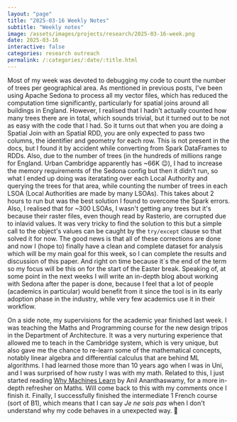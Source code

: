 ```yaml
---
layout: "page"
title: "2025-03-16 Weekly Notes"
subtitle: "Weekly notes"
image: /assets/images/projects/research/2025-03-16-week.png
date: 2025-03-16
interactive: false
categories: research outreach
permalink: /:categories/:date/:title.html
---
```


Most of my week was devoted to debugging my code to count the number of trees per geographical area. As mentioned in previous posts, I've been using Apache Sedona to process all my vector files, which has reduced the computation time significantly, particularly for spatial joins around all buildings in England. However, I realised that I hadn't actually counted how many trees there are in total, which sounds trivial, but it turned out to be not as easy with the code that I had. So it turns out that when you are doing a Spatial Join with an Spatial RDD, you are only expected to pass two columns, the identifier and geometry for each row. This is not present in the docs, but I found it by accident while converting from Spark DataFrames to RDDs. Also, due to the number of trees (in the hundreds of millions range for England. Urban Cambridge apparently has ~66K 😉), I had to increase the memory requirements of the Sedona config but then it didn't run, so what I ended up doing was iteratating over each Local Authority and querying the trees for that area, while counting the number of trees in each LSOA (Local Authorities are made by many LSOAs). This takes about 2 hours to run but was the best solution I found to overcome the Spark errors. Also, I realised that for ~300 LSOAs, I wasn't getting any trees but it's because their raster files, even though read by Rasterio, are corrupted due to inlavid values. It was very tricky to find the solution to this but a simple call to the object's values can be caught by the `try/except` clause so that solved it for now. The good news is that all of these corrections are done and now I (hope to) finally have a clean and complete dataset for analysis which will be my main goal for this week, so I can complete the results and discussion of this paper. And right on time because it´s the end of the term so my focus will be this on for the start of the Easter break. Speaking of, at some point in the next weeks I will write an in-depth blog about working with Sedona after the paper is done, because I feel that a lot of people (academics in particular) would benefit from it since the tool is in its early adoption phase in the industry, while very few academics use it in their workflow.

On a side note, my supervisions for the academic year finished last week. I was teaching the Maths and Programming course for the new design tripos in the Department of Architecture. It was a very nurturing experience that allowed me to teach in the Cambridge system, which is very unique, but also gave me the chance to re-learn some of the mathematical concepts, notably linear algebra and differential calculus that are behind ML algorithms. I had learned those more than 10 years ago when I was in Uni, and I was surprised of how rusty I was with my math. Related to this, I just started reading [Why Machines Learn](https://www.penguin.co.uk/books/446849/why-machines-learn-by-ananthaswamy-anil/9780241586488) by Anil Ananthaswamy, for a more in-depth refresher on Maths. Will come back to this with my comments once I finish it.
Finally, I successfully finished the intermediate 1 French course (sort of B1), which means that I can say *Je ne sais pas* when I don't understand why my code behaves in a unexpected way. 🤣